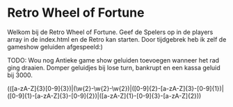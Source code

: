 # Retro Wheel of Fortune
Welkom bij de Retro Wheel of Fortune.
Geef de Spelers op in de players array in de index.html en de Retro kan starten.
Door tijdgebrek heb ik zelf de gameshow geluiden afgespeeld:)

TODO: Wou nog Antieke game show geluiden toevoegen wanneer het rad ging draaien. Domper geluidjes bij lose turn, bankrupt en een kassa geluid bij 3000.

(([a-zA-Z]{3}[0-9]{3})|(\w{2}-\w{2}-\w{2})|([0-9]{2}-[a-zA-Z]{3}-[0-9]{1})|([0-9]{1}-[a-zA-Z]{3}-[0-9]{2})|([a-zA-Z]{1}-[0-9]{3}-[a-zA-Z]{2}))

